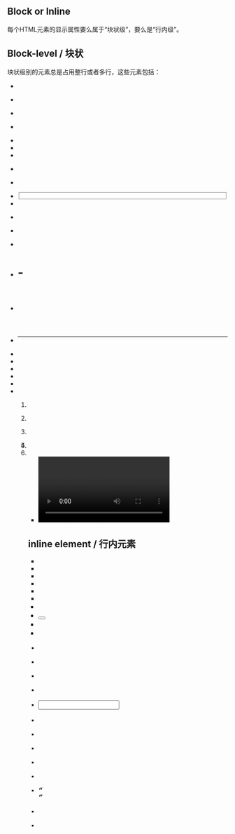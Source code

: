 ## Block or Inline

每个HTML元素的显示属性要么属于“块状级”，要么是“行内级”。

## Block-level / 块状

块状级别的元素总是占用整行或者多行，这些元素包括：

- <address>
- <article>
- <aside>
- <blockquote>
- <canvas>
- <dd>
- [<div>](./div/README.md)
- <dl>
- <dt>
- <fieldset>
- <figcaption>
- <figure>
- [<footer>](./footer/README.md)
- <form>
- <h1>-<h6>
- [<header>](./header/README.md)
- <hr>
- <li>
- <main>
- [<nav>](./nav/README.md)
- <noscript>
- <ol>
- <p>
- <pre>
- <section>
- <table>
- <tfoot>
- <ul>
- <video>


## inline element / 行内元素

- <a>
- <abbr>
- <acronym>
- <b>
- <bdo>
- <big>
- <br>
- <button>
- <cite>
- <code>
- <dfn>
- <em>
- <i>
- <img>
- <input>
- <kbd>
- <label>
- <map>
- <object>
- <output>
- <q>
- <samp>
- <script>
- <select>
- <small>
- [<span>](./span.md)
- <strong>
- <sub>
- <sup>
- <textarea>
- <time>
- <tt>
- <var>


参考：

- [HTML Block and Inline Elements](https://www.w3schools.com/html/html_blocks.asp)

